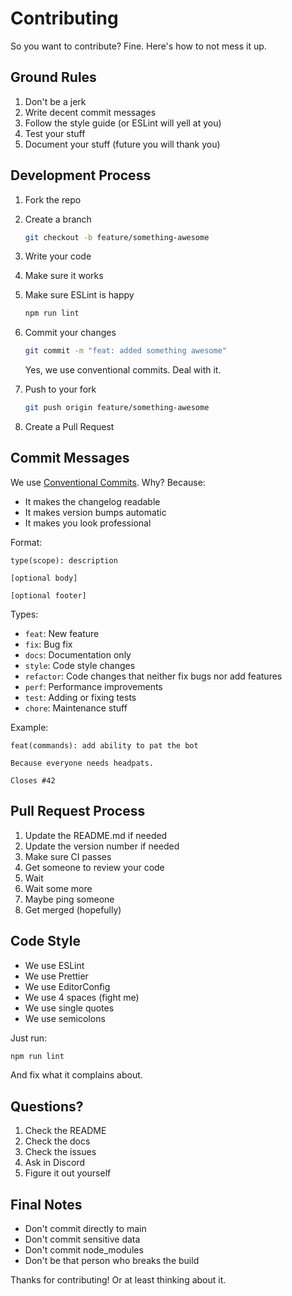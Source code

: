 # Contributing

So you want to contribute? Fine. Here's how to not mess it up.

## Ground Rules

1. Don't be a jerk
2. Write decent commit messages
3. Follow the style guide (or ESLint will yell at you)
4. Test your stuff
5. Document your stuff (future you will thank you)

## Development Process

1. Fork the repo
2. Create a branch
    ```bash
    git checkout -b feature/something-awesome
    ```
3. Write your code
4. Make sure it works
5. Make sure ESLint is happy
    ```bash
    npm run lint
    ```
6. Commit your changes

    ```bash
    git commit -m "feat: added something awesome"
    ```

    Yes, we use conventional commits. Deal with it.

7. Push to your fork
    ```bash
    git push origin feature/something-awesome
    ```
8. Create a Pull Request

## Commit Messages

We use [Conventional Commits](https://www.conventionalcommits.org/). Why?
Because:

-   It makes the changelog readable
-   It makes version bumps automatic
-   It makes you look professional

Format:

```
type(scope): description

[optional body]

[optional footer]
```

Types:

-   `feat`: New feature
-   `fix`: Bug fix
-   `docs`: Documentation only
-   `style`: Code style changes
-   `refactor`: Code changes that neither fix bugs nor add features
-   `perf`: Performance improvements
-   `test`: Adding or fixing tests
-   `chore`: Maintenance stuff

Example:

```
feat(commands): add ability to pat the bot

Because everyone needs headpats.

Closes #42
```

## Pull Request Process

1. Update the README.md if needed
2. Update the version number if needed
3. Make sure CI passes
4. Get someone to review your code
5. Wait
6. Wait some more
7. Maybe ping someone
8. Get merged (hopefully)

## Code Style

-   We use ESLint
-   We use Prettier
-   We use EditorConfig
-   We use 4 spaces (fight me)
-   We use single quotes
-   We use semicolons

Just run:

```bash
npm run lint
```

And fix what it complains about.

## Questions?

1. Check the README
2. Check the docs
3. Check the issues
4. Ask in Discord
5. Figure it out yourself

## Final Notes

-   Don't commit directly to main
-   Don't commit sensitive data
-   Don't commit node_modules
-   Don't be that person who breaks the build

Thanks for contributing! Or at least thinking about it.

